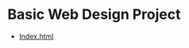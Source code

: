 # Basic Web Design Project
<ul>
    <li><a href="HTML/index.html" target="_blank">Index.html</a></li>
</ul>